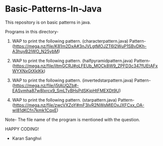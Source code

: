 # Basic-Patterns-In-Java
This repository is on basic patterns in java.

Programs in this directory-

1. WAP to print the following pattern. (characterpattern.java)
Pattern- (https://mega.nz/file/K81m2DxA#3nJVLgtMOJZT6l2WuP1SBvDKh-A3huyB2IWO_N25ybM)

2. WAP to print the following pattern. (halfpyramidpattern.java)
Pattern- (https://mega.nz/file/iltmGCRJ#oLFEUb_MOCk8W9_ZPFD3c347fUEtAFxWYXNxGtXklKk)

3. WAP to print the following pattern. (invertedstarpattern.java)
Pattern- (https://mega.nz/file/j5tAUQZb#-EASvmha87w8Ixrcx9_SmLTyBHsPdSKjpHtFMEXDt9U)

4. WAP to print the following pattern. (starpattern.java)
Pattern- (https://mega.nz/file/zwcVXZoY#mF3IvR2NWsMlEOxJXFCxx_OA-wl81dKCfn7kmk1CqxE)

Note- The file name of the program is mentioned with the question.

HAPPY CODING!

- Karan Sanghvi
